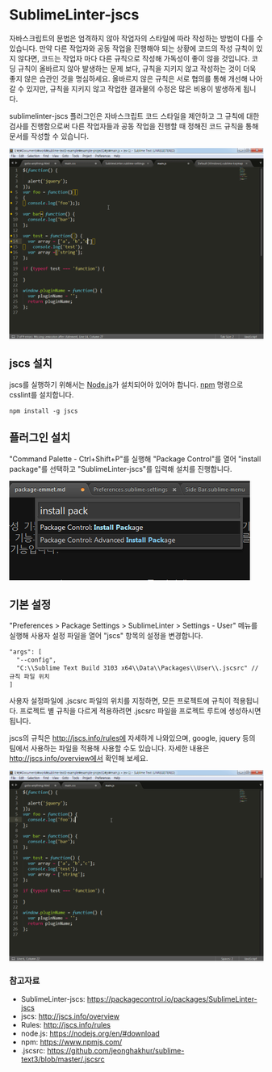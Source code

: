 # SublimeLinter-jscs

자바스크립트의 문법은 엄격하지 않아  작업자의 스타일에 따라 작성하는 방법이 다를 수 있습니다. 만약 다른 작업자와 공동 작업을 진행해야 되는 상황에 코드의 작성 규칙이 있지 않다면, 코드는 작업자 마다 다른 규칙으로 작성해 가독성이 좋이 않을 것입니다. 코딩 규칙이 올바르지 않아 발생하는 문제 보다, 규칙을 지키지 않고 작성하는 것이 더욱 좋지 않은 습관인 것을 명심하세요. 올바르지 않은 규칙은 서로 협의를 통해 개선해 나아갈 수 있지만, 규칙을 지키지 않고 작업한 결과물의 수정은 많은 비용이 발생하게 됩니다.

sublimelinter-jscs 플러그인은 자바스크립트 코드 스타일을 제안하고 그 규칙에 대한 검사를 진행함으로써 다른 작업자들과 공동 작업을 진행할 때 정해진 코드 규칙을 통해 문서를 작성할 수 있습니다.

![서브라임 텍스트 - SublimeLinter-jscs](./img/st-package-jscs.gif)

## jscs 설치

jscs를 실행하기 위해서는 [Node.js](https://nodejs.org/en/#download)가 설치되어야 있어야 합니다. [npm](https://www.npmjs.com/) 명령으로 csslint를 설치합니다.

```
npm install -g jscs
```

## 플러그인 설치

"Command Palette - Ctrl+Shift+P"를 실행해 "Package Control"를 열어 "install package"를 선택하고 "SublimeLinter-jscs"를 입력해 설치를 진행합니다.

![서브라임 텍스트 - Command Palette](./img/st-package-command-palette.gif)

## 기본 설정

"Preferences > Package Settings > SublimeLinter > Settings - User" 메뉴를 실행해 사용자 설정 파일을 열어 "jscs" 항목의 설정을 변경합니다.

```
"args": [
  "--config",
  "C:\\Sublime Text Build 3103 x64\\Data\\Packages\\User\\.jscsrc" // 규칙 파일 위치
]
```

사용자 설정파일에 .jscsrc 파일의 위치를 지정하면, 모든 프로젝트에 규칙이 적용됩니다. 프로젝트 별 규칙을 다르게 적용하려면 .jscsrc 파일을 프로젝트 루트에 생성하시면 됩니다.

jscs의 규칙은 http://jscs.info/rules에 자세하게 나와있으며, google, jquery 등의 팀에서 사용하는 파일을 적용해 사용할 수도 있습니다. 자세한 내용은 http://jscs.info/overview에서 확인해 보세요.

![서브라임 텍스트 - SublimeLinter-jscs](./img/st-package-jscs-2.gif)

### 참고자료
* SublimeLinter-jscs: https://packagecontrol.io/packages/SublimeLinter-jscs
* jscs: http://jscs.info/overview
* Rules: http://jscs.info/rules
* node.js: https://nodejs.org/en/#download
* npm: https://www.npmjs.com/
* .jscsrc: https://github.com/jeonghakhur/sublime-text3/blob/master/.jscsrc



